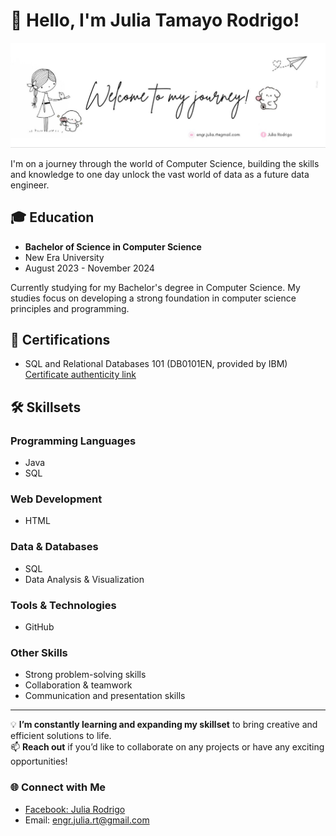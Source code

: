 # 👋 Hello, I'm Julia Tamayo Rodrigo!

![Welcome to my journey!](https://github.com/engr-julia/engr-julia/raw/main/photo_6147724065197113938_y.jpg)

I'm on a journey through the world of Computer Science, building the skills and knowledge to one day unlock the vast world of data as a future data engineer.

## 🎓 Education
- **Bachelor of Science in Computer Science**
- New Era University
- August 2023 - November 2024

Currently studying for my Bachelor's degree in Computer Science. My studies focus on developing a strong foundation in computer science principles and programming.

## 📜 Certifications
- SQL and Relational Databases 101 (DB0101EN, provided by IBM)  
  [Certificate authenticity link](https://courses.cognitiveclass.ai/certificates/8534fe56c2024b459015134d9ebb1dbc)

## 🛠 Skillsets
### Programming Languages
- Java
- SQL

### Web Development
- HTML

### Data & Databases
- SQL
- Data Analysis & Visualization

### Tools & Technologies
- GitHub

### Other Skills
- Strong problem-solving skills
- Collaboration & teamwork
- Communication and presentation skills

---

💡 **I’m constantly learning and expanding my skillset** to bring creative and efficient solutions to life.  
📫 **Reach out** if you’d like to collaborate on any projects or have any exciting opportunities!

### 🌐 Connect with Me
- [Facebook: Julia Rodrigo](https://www.facebook.com/JuliaRodrigo)
- Email: [engr.julia.rt@gmail.com](mailto:engr.julia.rt@gmail.com)
